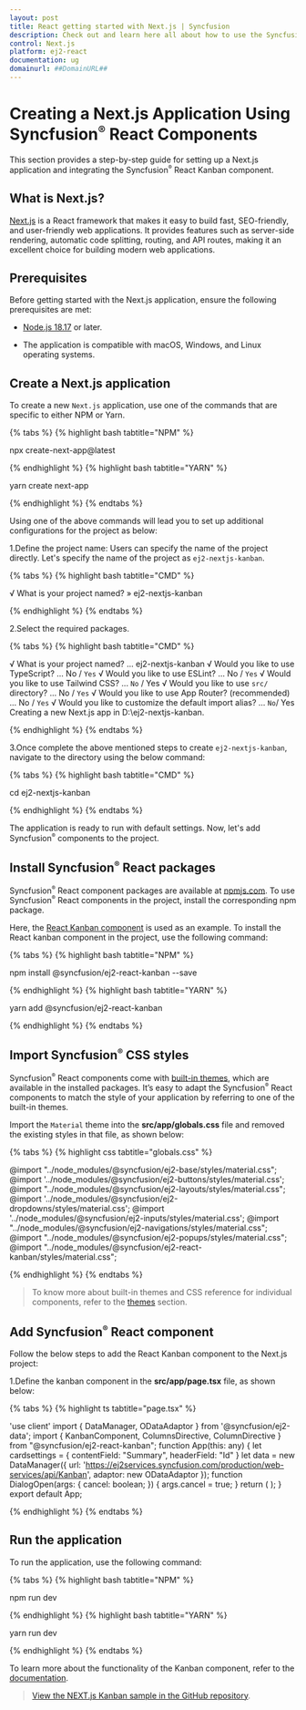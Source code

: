 ```yaml
---
layout: post
title: React getting started with Next.js | Syncfusion
description: Check out and learn here all about how to use the Syncfusion React UI components in the Next.js project.
control: Next.js
platform: ej2-react
documentation: ug
domainurl: ##DomainURL##
---
```



# Creating a Next.js Application Using Syncfusion<sup style="font-size:70%">&reg;</sup> React Components

This section provides a step-by-step guide for setting up a Next.js application and integrating the Syncfusion<sup style="font-size:70%">&reg;</sup> React Kanban  component.

## What is Next.js?

[Next.js](https://nextjs.org/) is a React framework that makes it easy to build fast, SEO-friendly, and user-friendly web applications. It provides features such as server-side rendering, automatic code splitting, routing, and API routes, making it an excellent choice for building modern web applications.

## Prerequisites

Before getting started with the Next.js application, ensure the following prerequisites are met:

* [Node.js 18.17](https://nodejs.org/en) or later.

* The application is compatible with macOS, Windows, and Linux operating systems.

## Create a Next.js application

To create a new `Next.js` application, use one of the commands that are specific to either NPM or Yarn.

{% tabs %}
{% highlight bash tabtitle="NPM" %}

npx create-next-app@latest

{% endhighlight %}
{% highlight bash tabtitle="YARN" %}

yarn create next-app

{% endhighlight %}
{% endtabs %}

Using one of the above commands will lead you to set up additional configurations for the project as below:

1.Define the project name: Users can specify the name of the project directly. Let's specify the name of the project as `ej2-nextjs-kanban`.

{% tabs %}
{% highlight bash tabtitle="CMD" %}

√ What is your project named? » ej2-nextjs-kanban

{% endhighlight %}
{% endtabs %}

2.Select the required packages.

{% tabs %}
{% highlight bash tabtitle="CMD" %}

√ What is your project named? ... ej2-nextjs-kanban
√ Would you like to use TypeScript? ... No / `Yes`
√ Would you like to use ESLint? ... No / `Yes`
√ Would you like to use Tailwind CSS? ... `No` / Yes
√ Would you like to use `src/` directory? ... No / `Yes`
√ Would you like to use App Router? (recommended) ... No / `Yes`
√ Would you like to customize the default import alias? ... `No`/ Yes
Creating a new Next.js app in D:\ej2-nextjs-kanban.

{% endhighlight %}
{% endtabs %}

3.Once complete the above mentioned steps to create `ej2-nextjs-kanban`, navigate to the directory using the below command:

{% tabs %}
{% highlight bash tabtitle="CMD" %}

cd ej2-nextjs-kanban

{% endhighlight %}
{% endtabs %}

The application is ready to run with default settings. Now, let's add Syncfusion<sup style="font-size:70%">&reg;</sup> components to the project.

## Install Syncfusion<sup style="font-size:70%">&reg;</sup> React packages

Syncfusion<sup style="font-size:70%">&reg;</sup> React component packages are available at [npmjs.com](https://www.npmjs.com/search?q=ej2-react). To use Syncfusion<sup style="font-size:70%">&reg;</sup> React components in the project, install the corresponding npm package.

Here, the [React Kanban component](https://www.syncfusion.com/react-components/react-kanban-board) is used as an example. To install the React kanban component in the project, use the following command:

{% tabs %}
{% highlight bash tabtitle="NPM" %}

npm install @syncfusion/ej2-react-kanban --save

{% endhighlight %}
{% highlight bash tabtitle="YARN" %}

yarn add @syncfusion/ej2-react-kanban

{% endhighlight %}
{% endtabs %}

## Import Syncfusion<sup style="font-size:70%">&reg;</sup> CSS styles

Syncfusion<sup style="font-size:70%">&reg;</sup> React components come with [built-in themes](https://ej2.syncfusion.com/react/documentation/appearance/theme), which are available in the installed packages. It’s easy to adapt the Syncfusion<sup style="font-size:70%">&reg;</sup> React components to match the style of your application by referring to one of the built-in themes.

Import the `Material` theme into the **src/app/globals.css** file and removed the existing styles in that file, as shown below:

{% tabs %}
{% highlight css tabtitle="globals.css" %}

@import "../node_modules/@syncfusion/ej2-base/styles/material.css";
@import '../node_modules/@syncfusion/ej2-buttons/styles/material.css';
@import "../node_modules/@syncfusion/ej2-layouts/styles/material.css";
@import '../node_modules/@syncfusion/ej2-dropdowns/styles/material.css';
@import '../node_modules/@syncfusion/ej2-inputs/styles/material.css';
@import "../node_modules/@syncfusion/ej2-navigations/styles/material.css";
@import "../node_modules/@syncfusion/ej2-popups/styles/material.css";
@import "../node_modules/@syncfusion/ej2-react-kanban/styles/material.css";

{% endhighlight %}
{% endtabs %}

> To know more about built-in themes and CSS reference for individual components, refer to the [themes](https://ej2.syncfusion.com/react/documentation/appearance/theme) section.

## Add Syncfusion<sup style="font-size:70%">&reg;</sup> React component

Follow the below steps to add the React Kanban component to the Next.js project:

1.Define the kanban component in the **src/app/page.tsx** file, as shown below:

{% tabs %}
{% highlight ts tabtitle="page.tsx" %}

'use client'
import { DataManager, ODataAdaptor } from '@syncfusion/ej2-data';
import { KanbanComponent, ColumnsDirective, ColumnDirective } from "@syncfusion/ej2-react-kanban";
function App(this: any) {
    let cardsettings = { contentField: "Summary", headerField: "Id" }
    let data = new DataManager({
        url: 'https://ej2services.syncfusion.com/production/web-services/api/Kanban',
        adaptor: new ODataAdaptor
    });
    function DialogOpen(args: { cancel: boolean; }) {
        args.cancel = true;
    }
    return (<KanbanComponent id="kanban" keyField="Status" dataSource={data} cardSettings={cardsettings} allowDragAndDrop={false} dialogOpen={DialogOpen.bind(this)}>
        <ColumnsDirective>
              <ColumnDirective headerText="To Do" keyField="Open"/>
              <ColumnDirective headerText="In Progress" keyField="InProgress"/>
              <ColumnDirective headerText="Testing" keyField="Testing"/>
              <ColumnDirective headerText="Done" keyField="Close"/>
            </ColumnsDirective>
        </KanbanComponent>);
}
export default App;

{% endhighlight %}
{% endtabs %}

## Run the application

To run the application, use the following command:

{% tabs %}
{% highlight bash tabtitle="NPM" %}

npm run dev

{% endhighlight %}
{% highlight bash tabtitle="YARN" %}

yarn run dev

{% endhighlight %}
{% endtabs %}

To learn more about the functionality of the Kanban  component, refer to the [documentation](https://ej2.syncfusion.com/react/documentation/kanban/getting-started#module-injection).

> [View the NEXT.js Kanban  sample in the GitHub repository](https://github.com/SyncfusionExamples/syncfusion-react-kanban-component-in-nextjs).
